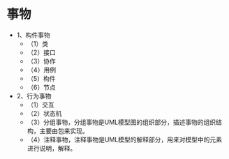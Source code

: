 # 事物

- 1、构件事物
  - （1）类
  - （2）接口
  - （3）协作
  - （4）用例
  - （5）构件
  - （6）节点
- 2、行为事物
  - （1）交互
  - （2）状态机
  - （3）分组事物，分组事物是UML模型图的组织部分，描述事物的组织结构，主要由包来实现。
  - （4）注释事物，注释事物是UML模型的解释部分，用来对模型中的元素进行说明，解释。

